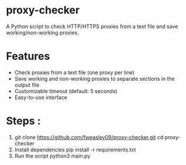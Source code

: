 # proxy-checker
A Python script to check HTTP/HTTPS proxies from a text file and save working/non-working proxies.


# Features
- Check proxies from a text file (one proxy per line)
- Save working and non-working proxies to separate sections in the output file
- Customizable timeout (default: 5 seconds)
- Easy-to-use interface


# Steps :
1. git clone https://github.com/fweasley09/proxy-checker.git
cd proxy-checker
2. Install dependencies 
pip install -r requirements.txt
3. Run the script
python3 main.py
